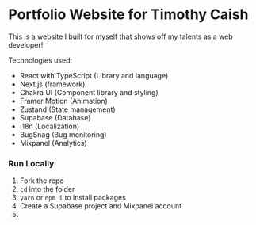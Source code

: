# Portfolio Website for Timothy Caish

This is a website I built for myself that shows off my talents as a web developer!

Technologies used:
- React with TypeScript (Library and language)
- Next.js (framework)
- Chakra UI (Component library and styling)
- Framer Motion (Animation)
- Zustand (State management)
- Supabase (Database)
- i18n (Localization)
- BugSnag (Bug monitoring)
- Mixpanel (Analytics)

### Run Locally

1. Fork the repo
2. `cd` into the folder
3. `yarn` or `npm i` to install packages
4.  Create a Supabase project and Mixpanel account
5.  
